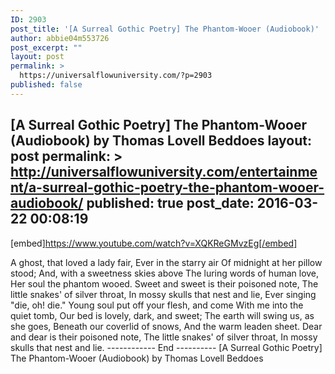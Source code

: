 ```yaml
---
ID: 2903
post_title: '[A Surreal Gothic Poetry] The Phantom-Wooer (Audiobook)'
author: abbie04m553726
post_excerpt: ""
layout: post
permalink: >
  https://universalflowuniversity.com/?p=2903
published: false
---
```

[A Surreal Gothic Poetry]  The Phantom-Wooer (Audiobook) by Thomas Lovell Beddoes
layout: post
permalink: >
  http://universalflowuniversity.com/entertainment/a-surreal-gothic-poetry-the-phantom-wooer-audiobook/
published: true
post_date: 2016-03-22 00:08:19
---
[embed]https://www.youtube.com/watch?v=XQKReGMvzEg[/embed]<br>
<p>A ghost, that loved a lady fair,
Ever in the starry air
   Of midnight at her pillow stood;
And, with a sweetness skies above
The luring words of human love,
   Her soul the phantom wooed.
Sweet and sweet is their poisoned note,
The little snakes' of silver throat,
In mossy skulls that nest and lie,
Ever singing "die, oh! die."
Young soul put off your flesh, and come
With me into the quiet tomb,
   Our bed is lovely, dark, and sweet;
The earth will swing us, as she goes,
Beneath our coverlid of snows,
   And the warm leaden sheet.
Dear and dear is their poisoned note,
The little snakes' of silver throat,
In mossy skulls that nest and lie.
------------ End ----------
[A Surreal Gothic Poetry]  The Phantom-Wooer (Audiobook) by Thomas Lovell Beddoes</p>